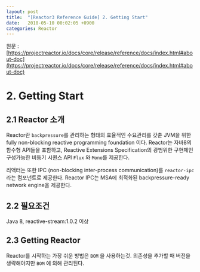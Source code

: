 ```yaml
---
layout: post
title:  "[Reactor3 Reference Guide] 2. Getting Start"
date:   2018-05-10 00:02:05 +0900
categories: Reactor
---
```


원문 : [https://projectreactor.io/docs/core/release/reference/docs/index.html#about-doc](https://projectreactor.io/docs/core/release/reference/docs/index.html#about-doc)

# 2. Getting Start

## 2.1 Reactor 소개
Reactor란 `backpressure`를 관리하는 형태의 효율적인 수요관리를 갖춘 JVM을 위한 fully non-blocking reactive programming foundation 이다.
Reactor는 자바8의 함수형 API들을 포함하고, Reactive Extensions Specification의 광범위한 구현체인 구성가능한 비동기 시퀀스 API `Flux` 와 `Mono`를 제공한다.

리액터는 또한 IPC (non-blocking inter-process communication)를 `reactor-ipc` 라는 컴포넌트로 제공한다. Reactor IPC는 MSA에 최적화된 backpressure-ready network engine을 제공한다.

## 2.2 필요조건
Java 8, reactive-stream:1.0.2 이상

## 2.3 Getting Reactor
Reactor를 시작하는 가장 쉬운 방법은 `BOM` 을 사용하는것.
의존성을 추가할 때 버전을 생략해야지만 `BOM` 에 의해 관리된다.
